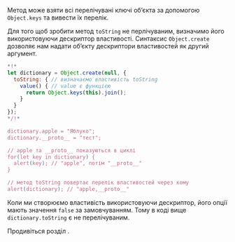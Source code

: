 
Метод може взяти всі перелічувані ключі об’єкта за допомогою `Object.keys` та вивести їх перелік.

Для того щоб зробити метод `toString` не перлічуваним, визначимо його використовуючи дескриптор властивості. Синтаксис `Object.create` дозволяє нам надати об’єкту дескриптори властивостей як другий аргумент.

```js run
*!*
let dictionary = Object.create(null, {
  toString: { // визначаємо властивість toString
    value() { // value є функцією
      return Object.keys(this).join();
    }
  }
});
*/!*

dictionary.apple = "Яблуко";
dictionary.__proto__ = "тест";

// apple та __proto__ показуються в циклі
for(let key in dictionary) {
  alert(key); // "apple", потім "__proto__"
}  

// метод toString повертає перелік властивостей через кому
alert(dictionary); // "apple,__proto__"
```

Коли ми створюємо властивість використовуючи дескриптор, його опції мають значення `false` за замовчуванням. Тому в коді вище `dictionary.toString` є не перелічуваним.

Продивіться розділ [](info:property-descriptors).
